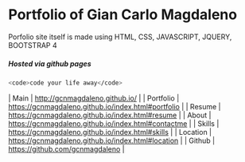 
# Portfolio of Gian Carlo Magdaleno
 Porfolio site itself is made using HTML, CSS, JAVASCRIPT, JQUERY, BOOTSTRAP 4
##### Hosted via github pages
```sh
<code>code your life away</code>
```

| Main | http://gcnmagdaleno.github.io/ |
| Portfolio | https://gcnmagdaleno.github.io/index.html#portfolio |
| Resume | https://gcnmagdaleno.github.io/index.html#resume |
| About | https://gcnmagdaleno.github.io/index.html#contactme |
| Skills | https://gcnmagdaleno.github.io/index.html#skills |
| Location | https://gcnmagdaleno.github.io/index.html#location |
| Github | https://github.com/gcnmagdaleno |